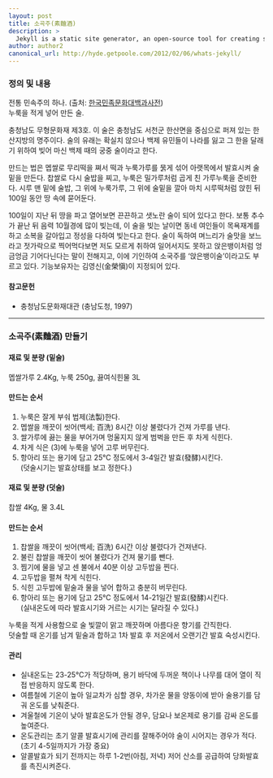 ```yaml
---
layout: post
title: 소곡주(素麯酒)
description: >
  Jekyll is a static site generator, an open-source tool for creating simple yet powerful websites of all shapes and sizes.
author: author2
canonical_url: http://hyde.getpoole.com/2012/02/06/whats-jekyll/
---
```


### 정의 및 내용
전통 민속주의 하나. (출처: [한국민족문화대백과사전](http://encykorea.aks.ac.kr/Contents/SearchNavi?keyword=%ED%95%9C%EC%82%B0%20%EC%86%8C%EA%B3%A1%EC%A3%BC&ridx=13&tot=1573))  
누룩을 적게 넣어 만든 술.   
 
충청남도 무형문화재 제3호. 이 술은 충청남도 서천군 한산면을 중심으로 퍼져 있는 한산지방의 명주이다. 술의 유래는 확실치 않으나 백제 유민들이 나라를 잃고 그 한을 달래기 위하여 빚어 마신 백제 때의 궁중 술이라고 한다.

만드는 법은 멥쌀로 무리떡을 쪄서 떡과 누룩가루를 묽게 섞어 아랫목에서 발효시켜 술밑을 만든다. 찹쌀로 다시 술밥을 찌고, 누룩은 밀가루처럼 곱게 친 가루누룩을 준비한다. 시루 맨 밑에 술밥, 그 위에 누룩가루, 그 위에 술밑을 깔아 마치 시루떡처럼 앉힌 뒤 100일 동안 땅 속에 묻어둔다.

100일이 지난 뒤 땅을 파고 열어보면 끈끈하고 샛노란 술이 되어 있다고 한다. 보통 추수가 끝난 뒤 음력 10월경에 많이 빚는데, 이 술을 빚는 날이면 동네 여인들이 목욕재계를 하고 소복을 갈아입고 정성을 다하여 빚는다고 한다.
술이 독하여 며느리가 술맛을 보느라고 젓가락으로 찍어먹다보면 저도 모르게 취하여 일어서지도 못하고 앉은뱅이처럼 엉금엉금 기어다닌다는 말이 전해지고, 이에 기인하여 소국주를 ‘앉은뱅이술’이라고도 부르고 있다. 기능보유자는 김영신(金榮愼)이 지정되어 있다.

#### 참고문헌
* 충청남도문화재대관  (충남도청, 1997)

---
### 소곡주(素麯酒) 만들기

#### 재료 및 분량 (밑술)
멥쌀가루 2.4Kg, 누룩 250g, 끓여식힌물 3L

#### 만드는 순서
1. 누룩은 잘게 부숴 법제(法製)한다.
2. 멥쌀을 깨끗이 씻어(백세; 百洗) 8시간 이상 불렸다가 건져 가루를 낸다.
3. 쌀가루에 끓는 물을 부어가며 멍울지지 않게 범벅을 만든 후 차게 식힌다.
4. 차게 식은 (3)에 누룩을 넣어 고루 버무린다.
5. 항아리 또는 용기에 담고 25°C 정도에서 3-4일간 발효(發酵)시킨다.  
(덧술시기는 발효상태를 보고 정한다.)

#### 재료 및 분량 (덧술)
찹쌀 4Kg, 물 3.4L

#### 만드는 순서
1. 찹쌀을 깨끗이 씻어(백세; 百洗) 6시간 이상 불렸다가 건져낸다.
2. 불린 찹쌀을 깨끗이 씻어 불렸다가 건져 물기를 뺀다.
3. 찜기에 물을 넣고 센 불에서 40분 이상 고두밥을 찐다.
4. 고두밥을 펼쳐 착게 식힌다.
6. 식힌 고두밥에 밑술과 물을 넣어 합하고 충분히 버무린다.
7. 항아리 또는 용기에 담고 25°C 정도에서 14-21일간 발효(發酵)시킨다.  
(실내온도에 따라 발효시기와 거르는 시기는 달라질 수 있다.)

누룩을 적게 사용함으로 술 빛깔이 맑고 깨끗하며 아름다운 향기를 간직한다.  
덧술할 때 온기를 남겨 밑술과 합하고 1차 발효 후 저온에서 오랜기간 발효 숙성시킨다.

#### 관리
* 실내온도는 23-25°C가 적당하며, 용기 바닥에 두꺼운 책이나 나무를 대어 열이 직접 반응하지 않도록 한다.
* 여름철에 기온이 높아 일교차가 심할 경우, 차가운 물을 양동이에 받아 술용기를 담궈 온도를 낮춰준다.
* 겨울철에 기온이 낮아 발효온도가 안될 경우, 담요나 보온제로 용기를 감싸 온도를 높여준다.
* 온도관리는 초기 알콜 발효시기에 관리를 잘해주어야 술이 시어지는 경우가 적다. (초기 4-5일까지가 가장 중요)
* 알콜발효가 되기 전까지는 하루 1-2번(아침, 저녁) 저어 산소를 공급하여 당화발효를 촉진시켜준다.